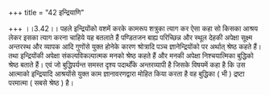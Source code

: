 +++
title = "42 इन्द्रियाणि"

+++
।।3.42।। पहले इन्द्रियोंको वशमें करके कामरूप शत्रुका त्याग कर ऐसा कहा सो
किसका आश्रय लेकर इसका त्याग करना चाहिये यह बतलाते हैं पण्डितजन बाह्य
परिच्छिन्न और स्थूल देहकी अपेक्षा सूक्ष्म अन्तरस्थ और व्यापक आदि गुणोंसे
युक्त होनेके कारण श्रोत्रादि पञ्च ज्ञानेन्द्रियोंको पर अर्थात् श्रेष्ठ
कहते हैं। तथा इन्द्रियोंकी अपेक्षा संकल्पविकल्पात्मक मनको श्रेष्ठ कहते
हैं और मनकी अपेक्षा निश्चयात्मिका बुद्धिको श्रेष्ठ बताते हैं। एवं जो
बुद्धिपर्यन्त समस्त दृश्य पदार्थोंके अन्तरव्यापी है जिसके विषयमें कहा है
कि उस आत्माको इन्द्रियादि आश्रयोंसे युक्त काम ज्ञानावरणद्वारा मोहित किया
करता है वह बुद्धिका ( भी ) द्रष्टा परमात्मा ( सबसे श्रेष्ठ ) है।
